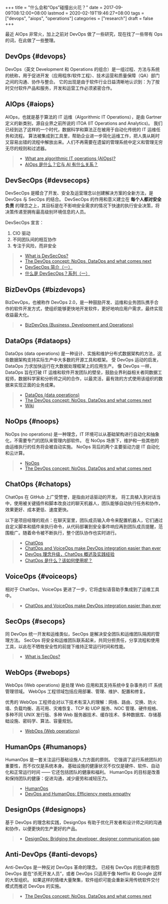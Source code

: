 +++
title = "什么会和“Ops”碰撞出火花？"
date = 2017-09-09T08:12:00+08:00
lastmod = 2020-02-19T19:46:27+08:00
tags = ["devops", "aiops", "operations"]
categories = ["research"]
draft = false
+++

最近 AIOps 非常火，加上之前对 DevOps 做了一些研究，现在找了一些带有 Ops 的词，在此做了一些整理。

<!--more-->


## DevOps {#devops}

DevOps（英文 Development 和 Operations 的组合）是一组过程、方法与系统的统称，用于促进开发（应用程序/软件工程）、技术运营和质量保障（QA）部门之间的沟通、协作与整合。
它的出现是由于软件行业日益清晰地认识到：为了按时交付软件产品和服务，开发和运营工作必须紧密合作。


## AIOps {#aiops}

AIOps，也就是基于算法的 IT 运维（Algorithmic IT Operations），是由 Gartner 定义的新类别，源自业界之前所说的 ITOA (IT Operations and Analytics)。
我们已经到达了这样的一个时代，数据科学和算法正在被用于自动化传统的 IT 运维任务和流程。
算法被集成到工具里，帮助企业进一步简化运维工作，把人类从耗时又容易出错的流程中解放出来。人们不再需要在遗留的管理系统中定义和管理无穷无尽的规则和过滤器。

> -   [What are algorithmic IT operations (AIOps)?](https://www.quora.com/What-are-algorithmic-IT-operations-AIOps)
> -   [AIOps 是什么？它与 AI 有什么关系？](http://www.infoq.com/cn/news/2017/06/AIOps-ai-relation)


## DevSecOps {#devsecops}

DevSecOps 是糅合了开发、安全及运营理念以创建解决方案的全新方法，是 DevOps 与 SecOps 的结合。
DevSecOps 的作用和意义建立在 **每个人都对安全负责** 的理念之上，其目标是在不影响安全需求的情况下快速的执行安全决策，将决策传递至拥有最高级别环境信息的人员。

DevSecOps 宣言：

1.  CIO 驱动
2.  不同团队间的相互协作
3.  专注于风险，而非安全

> -   [What is DevSecOps?](http://www.devsecops.org/blog/2015/2/15/what-is-devsecops)
> -   [The DevOps concept: NoOps, DataOps and what comes next](http://devopsagenda.techtarget.com/opinion/The-DevOps-concept-NoOps-DataOps-and-what-comes-next)
> -   [DevSecOps 简介（一）](http://blog.oneapm.com/apm-tech/643.html)
> -   [什么是 DevSecOps？系列（一）](http://blog.oneapm.com/apm-tech/507.html)


## BizDevOps {#bizdevops}

BizDevOps，也被称作 DevOps 2.0，是一种鼓励开发、运维和业务团队携手合作的软件开发方式，使组织能够更快地开发软件，更好地响应用户需求，最终实现收益最大化。

> -   [BizDevOps (Business, Development and Operations)](http://searchsoftwarequality.techtarget.com/definition/BizDevOps-Business-Development-and-Operations)


## DataOps {#dataops}

DataOps (data operations) 是一种设计、实施和维护分布式数据架构的方法，这些数据架构支持实际生产中大多数的开源工具和框架。
受 DevOps 运动的启发，DataOps 力求加快运行在大数据处理框架上的应用生产。
像 DevOps 一样，DataOps 旨在打破 IT 运维和软件开发团队的壁垒，鼓励业界利益相关者同数据工程师，数据科学家和分析师之间的合作，以最灵活，最有效的方式使用该组织的数据来实现正面的业务成果。

> -   [DataOps (data operations)](http://searchdatamanagement.techtarget.com/definition/DataOps)
> -   [The DevOps concept: NoOps, DataOps and what comes next](http://devopsagenda.techtarget.com/opinion/The-DevOps-concept-NoOps-DataOps-and-what-comes-next)
> -   [Wiki](https://en.wikipedia.org/wiki/DataOps)


## NoOps {#noops}

NoOps (no operations) 是一种理念，IT 环境可以从基础架构进行自动化和抽象化，不需要专门的团队来管理内部软件。
在 NoOps 场景下，维护和一些其他的由运维执行的任务将会被自动实施。
NoOps 背后的两个主要驱动力是 IT 自动化和云计算。

> -   [NoOps](http://searchcloudapplications.techtarget.com/definition/noops)
> -   [The DevOps concept: NoOps, DataOps and what comes next](http://devopsagenda.techtarget.com/opinion/The-DevOps-concept-NoOps-DataOps-and-what-comes-next)


## ChatOps {#chatops}

ChatOps 在 GitHub 上广受赞誉，是指由对话驱动的开发。
将工具植入到对话当中，使用被关键插件和脚本改良过的聊天机器人，团队能够自动执行任务和协作，效果更好、成本更低、速度更快。

以下是项目经理的观点：在聊天室里，团队成员输入命令来配置机器人，它们通过自定义脚本和插件来执行命令，从代码部署到安全事件响应再到团队成员提醒，范围极广。随着命令被不断执行，整个团队协作也实时进行。

> -   [ChatOps](http://searchitoperations.techtarget.com/definition/ChatOps)
> -   [ChatOps and VoiceOps make DevOps integration easier than ever](http://devopsagenda.techtarget.com/opinion/ChatOps-and-VoiceOps-make-DevOps-integration-easier-than-ever)
> -   [DevOps 理念升级，ChatOps 概述及实践经验](http://www.csdn.net/article/a/2017-04-10/15926999)
> -   [ChatOps 是什么？该如何使用呢？](http://blog.daocloud.io/chatops-pagerduty/)


## VoiceOps {#voiceops}

相对于 ChatOps，VoiceOps 更进了一步，它将虚拟语音助手集成到了运维工具中。

> -   [ChatOps and VoiceOps make DevOps integration easier than ever](http://devopsagenda.techtarget.com/opinion/ChatOps-and-VoiceOps-make-DevOps-integration-easier-than-ever)


## SecOps {#secops}

同 DevOps 统一开发和运维类似，SecOps 是解决安全团队和运维团队隔阂的管理方法。
SecOps 将安全和运维团队联系起来，共同分担责任，分享流程和使用工具，以此在不牺牲安全性的前提下维持正常运行时间和性能。

> -   [What is SecOps?](https://www.govloop.com/what-is-secops/)


## WebOps {#webops}

WebOps (Web operations) 是处理 Web 应用和其支持系统中复杂事务的 IT 系统管理领域。
WebOps 工程领域包括应用部署、管理、维护、配置和修复。

优秀的 WebOps 工程师会对以下技术有深入的理解：网络、路由、交换、防火墙、负载均衡、高可用、灾难恢复、TCP 和 UDP 服务、NOC 管理、硬件规格、多种不同 UNIX 发行版、多种 Web 服务器技术、缓存技术、多种数据库、存储基础设施、密码学、算法、容量规划。

> -   [WebOps (Web operations)](http://whatis.techtarget.com/definition/WebOps-Web-operations)


## HumanOps {#humanops}

HumanOps 是一套关注运行基础设施人力方面的原则。
它强调了运行系统团队的重要性，而不仅仅是系统本身。
基础设施的健康状况不仅仅是硬件、软件、自动化和正常运行时间 —— 它还包括团队的健康和福利。
HumanOps 的目标是改善和保持团队的健康：促进沟通，减少疲劳和减轻压力。

> -   [HumanOps](https://github.com/HumanOps/HumanOps/blob/master/HumanOps.rst)
> -   [DevOps and HumanOps: Efficiency meets empathy](http://devopsagenda.techtarget.com/opinion/DevOps-and-HumanOps-Efficiency-meets-empathy)


## DesignOps {#designops}

基于 DevOps 的理念和实践，DesignOps 有助于优化开发者和设计师之间的沟通和协作，以便更快的生产更好的产品。

> -   [DesignOps: Bridging the developer, designer communication gap](http://searchsoftwarequality.techtarget.com/news/450421998/DesignOps-Bridging-the-developer-designer-communication-gap)


## Anti-DevOps {#anti-devops}

Anti-DevOps 是一种反对 DevOps 革命的理念。
已经有 DevOps 的批评者抱怨 DevOps 是在“杀死开发人员”，或者 DevOps 只适用于像 Netflix 和 Google 这样的大型组织。
如果这样的情绪大量聚集，软件组织可能会重新采用传统软件交付模式而推迟 DevOps 的实施。

> -   [The DevOps concept: NoOps, DataOps and what comes next](http://devopsagenda.techtarget.com/opinion/The-DevOps-concept-NoOps-DataOps-and-what-comes-next)
